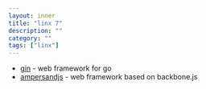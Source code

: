 ```yaml
---
layout: inner
title: "linx 7"
description: ""
category: ""
tags: ["linx"]
---
```

* [gin](https://github.com/gin-gonic/gin) - web framework for go
* [ampersandjs](http://ampersandjs.com/) - web framework based on backbone.js
